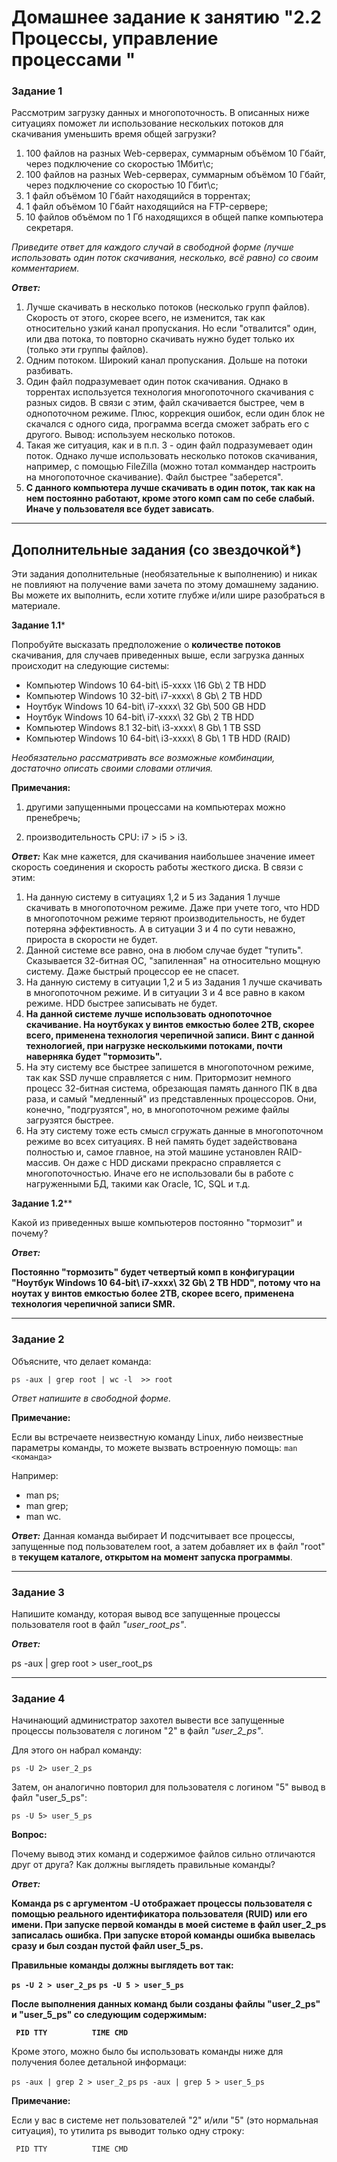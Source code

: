 # Домашнее задание к занятию "2.2 Процессы, управление процессами "

### Задание 1

Рассмотрим загрузку данных и многопоточность. В описанных ниже ситуациях поможет ли использование нескольких потоков для скачивания уменьшить время общей загрузки?

1. 100 файлов на разных Web-серверах, суммарным объёмом 10 Гбайт, через подключение со скоростью 1Мбит\с;
2. 100 файлов на разных Web-серверах, суммарным объёмом 10 Гбайт, через подключение со скоростью 10 Гбит\с;
3. 1 файл объёмом 10 Гбайт находящийся в торрентах;
4. 1 файл объёмом 10 Гбайт находящийся на FTP-сервере;
5. 10 файлов объёмом по 1 Гб находящихся в общей папке компьютера секретаря.

*Приведите ответ для каждого случай в свободной форме (лучше использовать один поток скачивания, несколько, всё равно) со своим комментарием.*

***Ответ:***

1. Лучше скачивать в несколько потоков (несколько групп файлов). Скорость от этого, скорее всего, не изменится, так как относительно узкий канал пропускания. Но если "отвалится" один, или два потока, то повторно скачивать нужно будет только их (только эти группы файлов). 
2. Одним потоком. Широкий канал пропускания. Дольше на потоки разбивать.
3. Один файл подразумевает один поток скачивания. Однако в торрентах используется технология многопоточного скачивания с разных сидов. В связи с этим, файл скачивается быстрее, чем в однопоточном режиме. Плюс, коррекция ошибок, если один блок не скачался с одного сида, программа всегда сможет забрать его с другого. Вывод: используем несколько потоков.
4. Такая же ситуация, как и в п.п. 3 - один файл подразумевает один поток. Однако лучше использовать несколько потоков скачивания, например, с помощью FileZilla (можно тотал коммандер настроить на многопоточное скачивание). Файл быстрее "заберется".
5. **С данного компьютера лучше скачивать в один поток, так как на нем постоянно работают, кроме этого комп сам по себе слабый. Иначе у пользователя все будет зависать**.

---

## Дополнительные задания (со звездочкой*)
Эти задания дополнительные (необязательные к выполнению) и никак не повлияют на получение вами зачета по этому домашнему заданию. Вы можете их выполнить, если хотите глубже и/или шире разобраться в материале.

**Задание 1.1***

Попробуйте высказать предположение о **количестве потоков** скачивания, для случаев приведенных выше, если загрузка данных происходит на следующие системы:

- Компьютер Windows 10 64-bit\ i5-xxxx \16 Gb\ 2 TB HDD
- Компьютер Windows 10 32-bit\ i7-xxxx\ 8 Gb\ 2 TB HDD
- Ноутбук Windows 10 64-bit\ i7-xxxx\ 32 Gb\ 500 GB HDD
- Ноутбук Windows 10 64-bit\ i7-xxxx\ 32 Gb\ 2 TB HDD
- Компьютер Windows 8.1 32-bit\ i3-xxxx\ 8 Gb\ 1 TB SSD
- Компьютер Windows 10 64-bit\ i3-xxxx\ 8 Gb\ 1 TB HDD (RAID)

*Необязательно рассматривать все возможные комбинации, достаточно описать своими словами отличия.*

**Примечания:**

1) другими запущенными процессами на компьютерах можно пренебречь;

2) производительность CPU: i7 > i5 > i3.

***Ответ:***
Как мне кажется, для скачивания наибольшее значение имеет скорость соединения и скорость работы жесткого диска. В связи с этим:
1. На данную систему в ситуациях 1,2 и 5 из Задания 1 лучше скачивать в многопоточном режиме. Даже при учете того, что HDD в многопоточном режиме теряют производительность, не будет потеряна эффективность. А в ситуации 3 и 4 по сути неважно, прироста в скорости не будет.   
2. Данной системе все равно, она в любом случае будет "тупить". Сказывается 32-битная ОС, "запиленная" на относительно мощную систему. Даже быстрый процессор ее не спасет.
3. На данную систему в ситуации 1,2 и 5 из Задания 1 лучше скачивать в многопоточном режиме. И в ситуации 3 и 4 все равно в каком режиме. HDD быстрее записывать не будет.
4. **На данной системе лучше использовать однопоточное скачивание. На ноутбуках у винтов емкостью более 2ТВ, скорее всего, применена технология черепичной записи. Винт с данной технологией, при нагрузке несколькими потоками, почти наверняка будет "тормозить".** 
5. На эту систему все быстрее запишется в многопоточном режиме, так как SSD лучше справляется с ним. Притормозит немного процесс 32-битная система, обрезающая память данного ПК в два раза, и самый "медленный" из представленных процессоров. Они, конечно, "подгрузятся", но, в многопоточном режиме файлы загрузятся быстрее.
6. На эту систему тоже есть смысл сгружать данные в многопоточном режиме во всех ситуациях. В ней память будет задействована полностью и, самое главное, на этой машине установлен RAID-массив. Он даже с HDD дисками прекрасно справляется с многопоточностью. Иначе его не использовали бы в работе с нагруженными БД, такими как Oracle, 1С, SQL и т.д. 

**Задание 1.2****

Какой из приведенных выше компьютеров постоянно "тормозит" и почему?

***Ответ:***

**Постоянно "тормозить" будет четвертый комп в конфигурации "Ноутбук Windows 10 64-bit\ i7-xxxx\ 32 Gb\ 2 TB HDD", потому что на ноутах у винтов емкостью более 2ТВ, скорее всего, применена технология черепичной записи SMR.**

---

### Задание 2

Объясните, что делает команда:

`ps -aux | grep root | wc -l  >> root`

*Ответ напишите в свободной форме.*

**Примечание:**

Если вы встречаете неизвестную команду Linux, либо неизвестные параметры команды, то можете вызвать встроенную помощь:
`man <команда>`

Например:

- man ps;
- man grep;
- man wc.

***Ответ:***
Данная команда выбирает И подсчитывает все процессы, запущенные под пользователем root, а затем добавляет их в файл "root" в **текущем каталоге, открытом на момент запуска программы**. 

---

### Задание 3

Напишите команду, которая вывод все запущенные процессы пользователя root в файл *"user_root_ps"*.

***Ответ:***

ps -aux | grep root > user_root_ps

---

### Задание 4

Начинающий администратор захотел вывести все запущенные процессы пользователя с логином "2" в файл *"user_2_ps"*.

Для этого он набрал команду:

`ps -U 2> user_2_ps`

Затем, он аналогично повторил для пользователя с логином "5" вывод в файл "user_5_ps":

`ps -U 5> user_5_ps`

**Вопрос:** 

Почему вывод этих команд и содержимое файлов сильно отличаются друг от друга?  Как должны выглядеть правильные команды?

***Ответ:***

**Команда ps с аргументом -U отображает процессы пользователя с помощью реального идентификатора пользователя (RUID) или его имени. При запуске первой команды в моей системе в файл user_2_ps записалась ошибка. При запуске второй команды ошибка вывелась сразу и был создан пустой файл user_5_ps.**

**Правильные команды должны выглядеть вот так:**

**`ps -U 2 > user_2_ps`**
**`ps -U 5 > user_5_ps`**

**После выполнения данных команд были созданы файлы "user_2_ps" и "user_5_ps" со следующим содержимым:**

**`  PID TTY          TIME CMD      `**

Кроме этого, можно было бы использовать команды ниже для получения более детальной информаци:

`ps -aux | grep 2 > user_2_ps`
`ps -aux | grep 5 > user_5_ps`

**Примечание:**

Если у вас в системе нет пользователей "2" и/или "5" (это нормальная ситуация), то утилита ps выводит только одну строку:

`  PID TTY          TIME CMD      `
